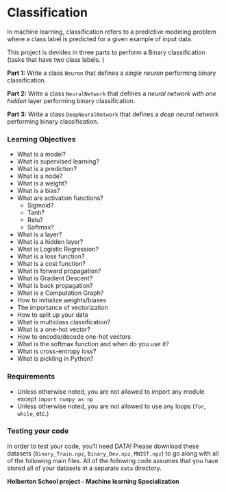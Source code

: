 # **Classification**

In machine learning, classification refers to a predictive modeling problem where a class label is predicted for a given example of input data.

This project is devides in three parts to perform a Binary classification (tasks that have two class labels.
)

**Part 1:** Write a class `Neuron` that defines a *single neuron* performing binary classification.

**Part 2:** Write a class `NeuralNetwork` that defines a *neural network with one hidden* layer performing binary classification.

**Part 3:** Write a class `DeepNeuralNetwork` that defines a *deep neural network* performing binary classification.


### **Learning Objectives**

* What is a model?
* What is supervised learning?
* What is a prediction?
* What is a node?
* What is a weight?
* What is a bias?
* What are activation functions?
	* Sigmoid?
	* Tanh?
	* Relu?
	* Softmax?
* What is a layer?
* What is a hidden layer?
* What is Logistic Regression?
* What is a loss function?
* What is a cost function?
* What is forward propagation?
* What is Gradient Descent?
* What is back propagation?
* What is a Computation Graph?
* How to initialize weights/biases
* The importance of vectorization
* How to split up your data
* What is multiclass classification?
* What is a one-hot vector?
* How to encode/decode one-hot vectors
* What is the softmax function and when do you use it?
* What is cross-entropy loss?
* What is pickling in Python?

### **Requirements**
* Unless otherwise noted, you are not allowed to import any module except `import numpy as np`
* Unless otherwise noted, you are not allowed to use any loops (`for`, `while`, etc.)

### **Testing your code**

In order to test your code, you’ll need DATA! Please download these datasets (`Binary_Train.npz`, `Binary_Dev.npz`, `MNIST.npz`) to go along with all of the following main files. All of the following code assumes that you have stored all of your datasets in a separate `data` directory.

**Holberton School project - Machine learning Specialization**
